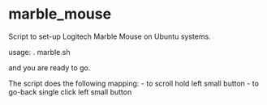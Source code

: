 # marble_mouse

Script to set-up Logitech Marble Mouse on Ubuntu systems.

usage:
    . marble.sh

and you are ready to go.

The script does the following mapping:
    - to scroll hold left small button
    - to go-back single click left small button
